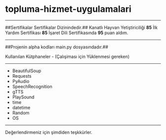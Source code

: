 # topluma-hizmet-uygulamalari
************************************************
##Sertifikalar Sertifikalar Dizinindedir.##
Kanatlı Hayvan Yetiştiriciliği **85**
İlk Yardım Sertifikası **85**
İşaret Dili Sertifikasında **95** puan aldım.
************************************************
##Projenin alpha kodları main.py dosyasındadır.##

Kullanılan Kütphaneler - (Çalışiması için Yüklenmesi gereken)
***************************
- BeautifulSoup
- Requests
- PyAudio
- SpeechRecognition
- gTTS
- PlaySound
- time
- datetime
- Random
- OS
****************************

Değerlendirmeniz için şimdiden teşkkürler.
